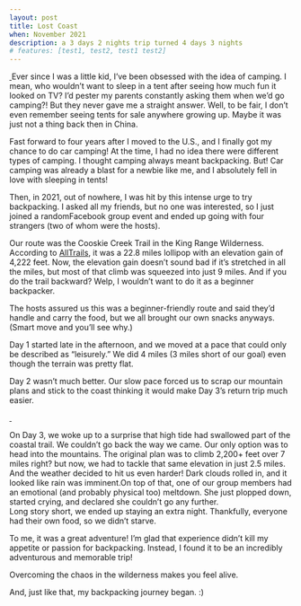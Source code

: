 ```yaml
---
layout: post
title: Lost Coast 
when: November 2021
description: a 3 days 2 nights trip turned 4 days 3 nights
# features: [test1, test2, test1 test2]
---
```


  <a target="_blank" href="{{- site.baseurl -}}/img/lost-coast/coastal-pano-view.jpg">
    <img class="three" src="{{- site.baseurl -}}/img/thumb/lost-coast/coastal-pano-view.jpg" alt="" title=""/>
  </a>
Ever since I was a little kid, I’ve been obsessed with the idea of camping. I mean, who wouldn’t want to sleep in a tent after seeing how much fun it looked on TV? I’d pester my parents constantly asking them when we’d go camping?! But they never gave me a straight answer. Well, to be fair, I don’t even remember seeing tents for sale anywhere growing up. Maybe it was just not a thing back then in China.  

Fast forward to four years after I moved to the U.S., and I finally got my chance to do car camping! At the time, I had no idea there were different types of camping. I thought camping always meant backpacking. But! Car camping was already a blast for a newbie like me, and I absolutely fell in love with sleeping in tents!  

Then, in 2021, out of nowhere, I was hit by this intense urge to try backpacking. I asked all my friends, but no one was interested, so I just joined a randomFacebook group event and ended up going with four strangers (two of whom were the hosts). 

Our route was the Cooskie Creek Trail in the King Range Wilderness. According to [AllTrails](https://www.alltrails.com/trail/us/california/cookie-creek-route), it was a 22.8 miles lollipop with an elevation gain of 4,222 feet. Now, the elevation gain doesn’t sound bad if it’s stretched in all the miles, but most of that climb was squeezed into just 9 miles. And if you do the trail backward? Welp, I wouldn’t want to do it as a beginner backpacker.  

The hosts assured us this was a beginner-friendly route and said they’d handle and carry the food, but we all brought our own snacks anyways. (Smart move and you’ll see why.)   

Day 1 started late in the afternoon, and we moved at a pace that could only be described as “leisurely.” We did 4 miles (3 miles short of our goal) even though the terrain was pretty flat.  

Day 2 wasn’t much better. Our slow pace forced us to scrap our mountain plans and stick to the coast thinking it would make Day 3’s return trip much easier.  

  <a target="_blank" href="{{- site.baseurl -}}/img/lost-coast/coastal-view.jpeg">
    <img class="col half" src="{{- site.baseurl -}}/img/thumb/lost-coast/coastal-view.jpeg" alt="" title=""/>
  </a>
  <a target="_blank" href="{{- site.baseurl -}}/img/lost-coast/sea-lion.jpeg">
    <img class="col half" src="{{- site.baseurl -}}/img/thumb/lost-coast/sea-lion.jpeg" alt="" title=""/>
  </a>

On Day 3, we woke up to a surprise that high tide had swallowed part of the coastal trail. We couldn’t go back the way we came. Our only option was to head into the mountains. The original plan was to climb 2,200+ feet over 7 miles right? but now, we had to tackle that same elevation in just 2.5 miles. And the weather decided to hit us even harder! Dark clouds rolled in, and it looked like rain was imminent.On top of that, one of our group members had an emotional (and probably physical too) meltdown. She just plopped down, started crying, and declared she couldn’t go any further.  
Long story short, we ended up staying an extra night. Thankfully, everyone had their own food, so we didn’t starve.  

To me, it was a great adventure! I’m glad that experience didn’t kill my appetite or passion for backpacking. Instead, I found it to be an incredibly adventurous and memorable trip! 

Overcoming the chaos in the wilderness makes you feel alive.  

And, just like that, my backpacking journey began. :)

  <a target="_blank" href="{{- site.baseurl -}}/img/lost-coast/me-with-sunset.jpg">
    <img class="three" src="{{- site.baseurl -}}/img/thumb/lost-coast/me-with-sunset.jpg" alt="" title=""/>
  </a>